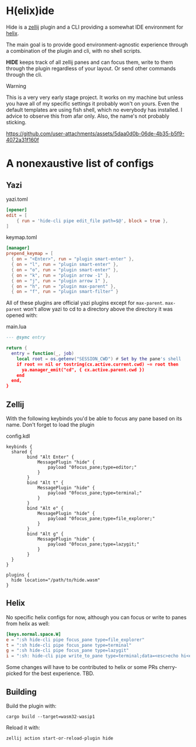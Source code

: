 # H(elix)ide

Hide is a [zellij](https://github.com/zellij-org/zellij) plugin and a CLI providing a somewhat IDE environment for [helix](https://github.com/helix-editor/helix).

The main goal is to provide good environment-agnostic experience through a combination of the plugin and cli, with no shell scripts.

**HIDE** keeps track of all zellij panes and can focus them, write to them through the plugin regardless of your layout. Or send other commands through the cli.

> [!WARNING]
> This is a very very early stage project. It works on my machine but unless you have all of my specific settings it probably won't on yours. Even the default templates are using fish shell, which no everybody has installed. I advice to observe this from afar only. Also, the name's not probably sticking.

https://github.com/user-attachments/assets/5daa0d0b-06de-4b35-b5f9-4072a31f160f

# A nonexaustive list of configs

## Yazi

yazi.toml
```toml
[opener]
edit = [
	{ run = 'hide-cli pipe edit_file path=$@', block = true },
]
```

keymap.toml
```toml
[manager]
prepend_keymap = [
  { on = "<Enter>", run = "plugin smart-enter" },
  { on = "l", run = "plugin smart-enter" },
  { on = "o", run = "plugin smart-enter" },
  { on = "k", run = "plugin arrow -1" },
  { on = "j", run = "plugin arrow 1" },
  { on = "h", run = "plugin max-parent" },
  { on = "f", run = "plugin smart-filter" }
```

All of these plugins are official yazi plugins except for `max-parent`. `max-parent` won't allow yazi to cd to a directory above the directory it was opened with:

main.lua
```lua
--- @sync entry

return {
  entry = function(_, job)
    local root = os.getenv("SESSION_CWD") # Set by the pane's shell
    if root == nil or tostring(cx.active.current.cwd) ~= root then
      ya.manager_emit("cd", { cx.active.parent.cwd })
    end
  end,
}
```

## Zellij

With the following keybinds you'd be able to focus any pane based on its name. Don't forget to load the plugin

config.kdl
```kdl
keybinds {
  shared {
        bind "Alt Enter" {
            MessagePlugin "hide" {
                payload "0focus_pane;type=editor;"
            }
        }
        bind "Alt t" {
            MessagePlugin "hide" {
                payload "0focus_pane;type=terminal;"
            }
        }
        bind "Alt e" {
            MessagePlugin "hide" {
                payload "0focus_pane;type=file_explorer;"
            }
        }
        bind "Alt g" {
            MessagePlugin "hide" {
                payload "0focus_pane;type=lazygit;"
            }
        }
  }
}

plugins {
  hide location="/path/to/hide.wasm"
}
```

## Helix

No specific helix configs for now, although you can focus or write to panes from helix as well:

```toml
[keys.normal.space.W]
e = ":sh hide-cli pipe focus_pane type=file_explorer"
t = ":sh hide-cli pipe focus_pane type=terminal"
g = ":sh hide-cli pipe focus_pane type=lazygit"
i = ":sh: hide-cli pipe write_to_pane type=terminal;data=<esc>echo hi<enter>"
```

Some changes will have to be contributed to helix or some PRs cherry-picked for the best experience. TBD.

## Building

Build the plugin with:

```shell
cargo build --target=wasm32-wasip1
```

Reload it with:

```shell
zellij action start-or-reload-plugin hide
```
